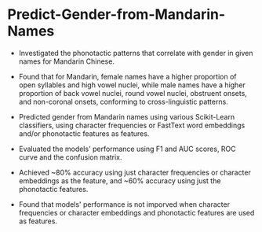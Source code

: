 # Predict-Gender-from-Mandarin-Names
 
* Investigated the phonotactic patterns that correlate with gender in given names for Mandarin Chinese.

* Found that for Mandarin, female names have a higher proportion of open syllables and high vowel nuclei, while male names have a higher proportion of back vowel nuclei, round vowel nuclei, obstruent onsets, and non-coronal onsets, conforming to cross-linguistic patterns.

* Predicted gender from Mandarin names using various Scikit-Learn classifiers, using character frequencies or FastText word embeddings and/or phonotactic features as features.

* Evaluated the models' performance using F1 and AUC scores, ROC curve and the confusion matrix.

* Achieved ~80% accuracy using just character frequencies or character embeddings as the feature, and ~60% accuracy using just the phonotactic features.

* Found that models' performance is not imporved when character frequencies or character embeddings and phonotactic features are used as features.

